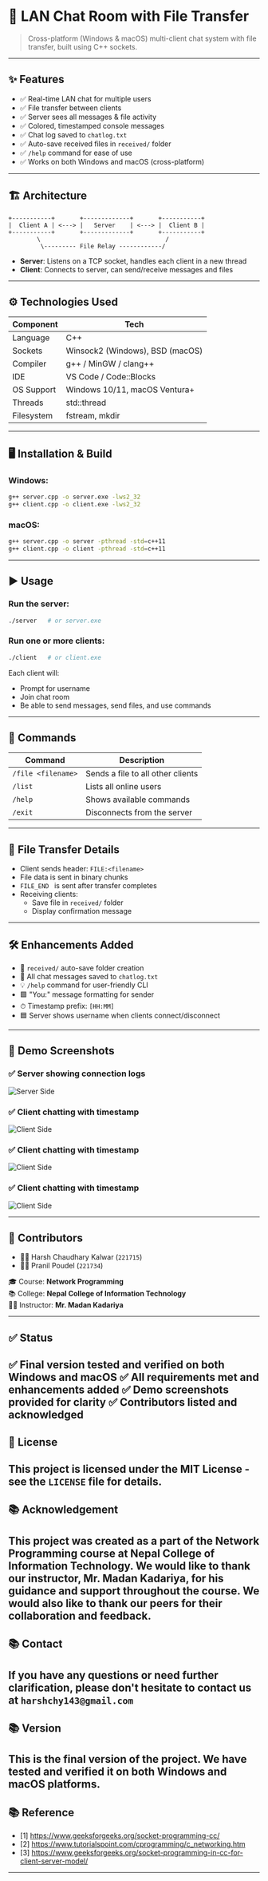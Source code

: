 # 💬 LAN Chat Room with File Transfer

> Cross-platform (Windows & macOS) multi-client chat system with file transfer, built using C++ sockets.

---

## ✨ Features

- ✅ Real-time LAN chat for multiple users
- ✅ File transfer between clients
- ✅ Server sees all messages & file activity
- ✅ Colored, timestamped console messages
- ✅ Chat log saved to `chatlog.txt`
- ✅ Auto-save received files in `received/` folder
- ✅ `/help` command for ease of use
- ✅ Works on both Windows and macOS (cross-platform)

---

## 🏗 Architecture

```
+-----------+       +-------------+       +-----------+
|  Client A | <---> |   Server    | <---> |  Client B |
+-----------+       +-------------+       +-----------+
        \                                   /
         \--------- File Relay ------------/
```

- **Server**: Listens on a TCP socket, handles each client in a new thread
- **Client**: Connects to server, can send/receive messages and files

---

## ⚙ Technologies Used

| Component   | Tech            |
|-------------|-----------------|
| Language    | C++             |
| Sockets     | Winsock2 (Windows), BSD (macOS) |
| Compiler    | g++ / MinGW / clang++ |
| IDE         | VS Code / Code::Blocks |
| OS Support  | Windows 10/11, macOS Ventura+ |
| Threads     | std::thread     |
| Filesystem  | fstream, mkdir  |

---

## 🖥 Installation & Build

### Windows:
```bash
g++ server.cpp -o server.exe -lws2_32
g++ client.cpp -o client.exe -lws2_32
```

### macOS:
```bash
g++ server.cpp -o server -pthread -std=c++11
g++ client.cpp -o client -pthread -std=c++11
```

---

## ▶️ Usage

### Run the server:
```bash
./server   # or server.exe
```

### Run one or more clients:
```bash
./client   # or client.exe
```

Each client will:
- Prompt for username
- Join chat room
- Be able to send messages, send files, and use commands

---

## 💬 Commands

| Command            | Description                          |
|--------------------|--------------------------------------|
| `/file <filename>` | Sends a file to all other clients    |
| `/list`            | Lists all online users               |
| `/help`            | Shows available commands             |
| `/exit`            | Disconnects from the server          |

---

## 📂 File Transfer Details

- Client sends header: `FILE:<filename>
`
- File data is sent in binary chunks
- `FILE_END
` is sent after transfer completes
- Receiving clients:
  - Save file in `received/` folder
  - Display confirmation message

---

## 🛠 Enhancements Added

- 📁 `received/` auto-save folder creation
- 📝 All chat messages saved to `chatlog.txt`
- 💡 `/help` command for user-friendly CLI
- 🟩 "You:" message formatting for sender
- ⏱ Timestamp prefix: `[HH:MM]`
- 🟦 Server shows username when clients connect/disconnect

---

## 📸 Demo Screenshots

### ✅ Server showing connection logs
![Server Side](outputs/server.png)

### ✅ Client chatting with timestamp
![Client Side](outputs/user1.png)

### ✅ Client chatting with timestamp
![Client Side](outputs/user2.png)

### ✅ Client chatting with timestamp
![Client Side](outputs/user3.png)


---

## 👥 Contributors

- 👨‍💻 Harsh Chaudhary Kalwar (`221715`)
- 👨‍💻 Pranil Poudel (`221734`)

🎓 Course: **Network Programming**  
📚 College: **Nepal College of Information Technology**  
👨‍🏫 Instructor: **Mr. Madan Kadariya**

---

## ✅ Status

✅ Final version tested and verified on both Windows and macOS 
✅ All requirements met and enhancements added
✅ Demo screenshots provided for clarity
✅ Contributors listed and acknowledged
---

## 📝 License
This project is licensed under the MIT License - see the `LICENSE` file for details.
---
## 📚 Acknowledgement
This project was created as a part of the Network Programming course at Nepal College of Information Technology. We would like to thank our instructor, Mr. Madan Kadariya, for his guidance and support throughout the course. We would also like to thank our peers for their collaboration and feedback.
---
## 📚 Contact
If you have any questions or need further clarification, please don't hesitate to contact us at `harshchy143@gmail.com`
---
## 📚 Version
This is the final version of the project. We have tested and verified it on both Windows and macOS
platforms.
---

## 📚 Reference
- [1] https://www.geeksforgeeks.org/socket-programming-cc/
- [2] https://www.tutorialspoint.com/cprogramming/c_networking.htm
- [3] https://www.geeksforgeeks.org/socket-programming-in-cc-for-client-server-model/

---

